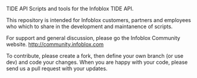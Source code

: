 TIDE API
Scripts and tools for the Infoblox TIDE API.

This repository is intended for Infoblox customers, partners and employees who which to share in the development and maintanence of scripts.

For support and general discussion, please go the Infoblox Community website. http://community.infoblox.com

To contribute, please create a fork, then define your own branch (or use dev) and code your changes. When you are happy with your code, please send us a pull request with your updates.
